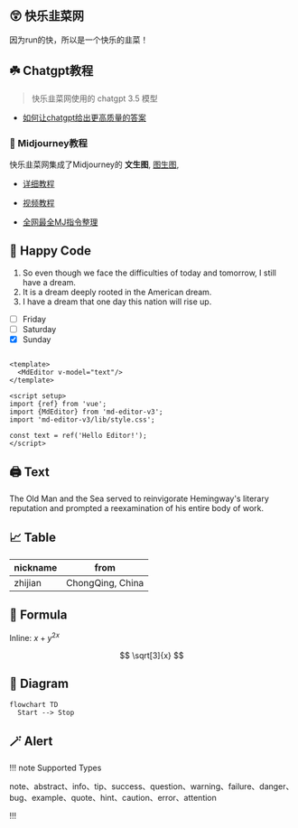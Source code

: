 ## 😲 快乐韭菜网

因为run的快，所以是一个快乐的韭菜！


## ☘️ Chatgpt教程

> 快乐韭菜网使用的 chatgpt 3.5 模型

- [如何让chatgpt给出更高质量的答案](https://zhuanlan.zhihu.com/p/667126116)

### 🤖 Midjourney教程

快乐韭菜网集成了Midjourney的 **文生图**, <u>图生图</u>, 

- [详细教程](https://www.yuque.com/jinjidegabengcui)

- [视频教程](https://www.bilibili.com/video/BV1vm4y1B7gP)

- [全网最全MJ指令整理](https://g1ywwvn4f0m.feishu.cn/base/ICczbk9CoauVdls9helcMOUzn3b?table=tblQ3qyA5AE16h7r&view=vewPND11b4)

## 🤗 Happy Code

1. So even though we face the difficulties of today and tomorrow, I still have a dream.
2. It is a dream deeply rooted in the American dream.
3. I have a dream that one day this nation will rise up.

- [ ] Friday
- [ ] Saturday
- [x] Sunday

```vue

<template>
  <MdEditor v-model="text"/>
</template>

<script setup>
import {ref} from 'vue';
import {MdEditor} from 'md-editor-v3';
import 'md-editor-v3/lib/style.css';

const text = ref('Hello Editor!');
</script>
```

## 🖨 Text

The Old Man and the Sea served to reinvigorate Hemingway's literary reputation and prompted a reexamination of his
entire body of work.

## 📈 Table

| nickname | from             |
|----------|------------------|
| zhijian  | ChongQing, China |

## 📏 Formula

Inline: $x+y^{2x}$

$$
\sqrt[3]{x}
$$

## 🧬 Diagram

```mermaid
flowchart TD
  Start --> Stop
```

## 🪄 Alert

!!! note Supported Types

note、abstract、info、tip、success、question、warning、failure、danger、bug、example、quote、hint、caution、error、attention

!!!